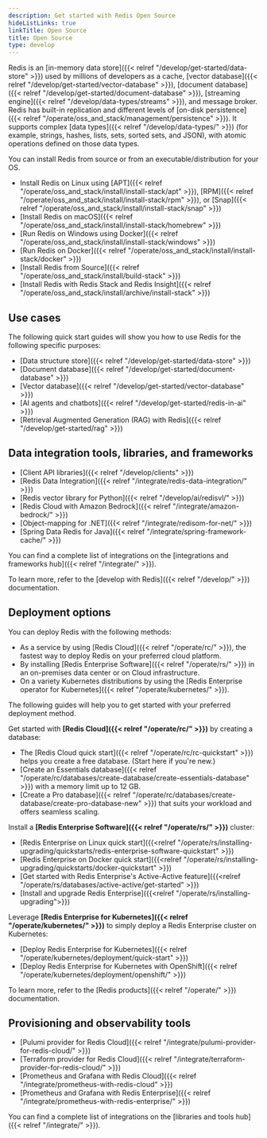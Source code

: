 ```yaml
---
description: Get started with Redis Open Source
hideListLinks: true
linkTitle: Open Source
title: Open Source
type: develop
---
```

Redis is an [in-memory data store]({{< relref "/develop/get-started/data-store" >}}) used by millions of developers as a cache, [vector database]({{< relref "/develop/get-started/vector-database" >}}), [document database]({{< relref "/develop/get-started/document-database" >}}), [streaming engine]({{< relref "/develop/data-types/streams" >}}), and message broker. Redis has built-in replication and different levels of [on-disk persistence]({{< relref "/operate/oss_and_stack/management/persistence" >}}). It supports complex [data types]({{< relref "/develop/data-types/" >}}) (for example, strings, hashes, lists, sets, sorted sets, and JSON), with atomic operations defined on those data types.

You can install Redis from source or from an executable/distribution for your OS.

* Install Redis on Linux using [APT]({{< relref "/operate/oss_and_stack/install/install-stack/apt" >}}), [RPM]({{< relref "/operate/oss_and_stack/install/install-stack/rpm" >}}), or [Snap]({{< relref "/operate/oss_and_stack/install/install-stack/snap" >}})
* [Install Redis on macOS]({{< relref "/operate/oss_and_stack/install/install-stack/homebrew" >}})
* [Run Redis on Windows using Docker]({{< relref "/operate/oss_and_stack/install/install-stack/windows" >}})
* [Run Redis on Docker]({{< relref "/operate/oss_and_stack/install/install-stack/docker" >}})
* [Install Redis from Source]({{< relref "/operate/oss_and_stack/install/build-stack" >}})
* [Install Redis with Redis Stack and Redis Insight]({{< relref "/operate/oss_and_stack/install/archive/install-stack" >}})

## Use cases

The following quick start guides will show you how to use Redis for the following specific purposes:

- [Data structure store]({{< relref "/develop/get-started/data-store" >}})
- [Document database]({{< relref "/develop/get-started/document-database" >}})
- [Vector database]({{< relref "/develop/get-started/vector-database" >}})
- [AI agents and chatbots]({{< relref "/develop/get-started/redis-in-ai" >}})
- [Retrieval Augmented Generation (RAG) with Redis]({{< relref "/develop/get-started/rag" >}})

## Data integration tools, libraries, and frameworks
- [Client API libraries]({{< relref "/develop/clients" >}})
- [Redis Data Integration]({{< relref "/integrate/redis-data-integration/" >}})
- [Redis vector library for Python]({{< relref "/develop/ai/redisvl/" >}})
- [Redis Cloud with Amazon Bedrock]({{< relref "/integrate/amazon-bedrock/" >}})
- [Object-mapping for .NET]({{< relref "/integrate/redisom-for-net/" >}})
- [Spring Data Redis for Java]({{< relref "/integrate/spring-framework-cache/" >}})

You can find a complete list of integrations on the [integrations and frameworks hub]({{< relref "/integrate/" >}}).

To learn more, refer to the [develop with Redis]({{< relref "/develop/" >}}) documentation.

## Deployment options

You can deploy Redis with the following methods:

- As a service by using [Redis Cloud]({{< relref "/operate/rc/" >}}), the fastest way to deploy Redis on your preferred cloud platform.
- By installing [Redis Enterprise Software]({{< relref "/operate/rs/" >}}) in an on-premises data center or on Cloud infrastructure.
- On a variety Kubernetes distributions by using the [Redis Enterprise operator for Kubernetes]({{< relref "/operate/kubernetes/" >}}).

The following guides will help you to get started with your preferred deployment method.

Get started with **[Redis Cloud]({{< relref "/operate/rc/" >}})** by creating a database:

- The [Redis Cloud quick start]({{< relref "/operate/rc/rc-quickstart" >}}) helps you create a free database.  (Start here if you're new.)
- [Create an Essentials database]({{< relref "/operate/rc/databases/create-database/create-essentials-database" >}}) with a memory limit up to 12 GB.
- [Create a Pro database]({{< relref "/operate/rc/databases/create-database/create-pro-database-new" >}}) that suits your workload and offers seamless scaling.

Install a **[Redis Enterprise Software]({{< relref "/operate/rs/" >}})** cluster:

- [Redis Enterprise on Linux quick start]({{<relref "/operate/rs/installing-upgrading/quickstarts/redis-enterprise-software-quickstart" >}})
- [Redis Enterprise on Docker quick start]({{<relref "/operate/rs/installing-upgrading/quickstarts/docker-quickstart" >}})
- [Get started with Redis Enterprise's Active-Active feature]({{<relref "/operate/rs/databases/active-active/get-started" >}})
- [Install and upgrade Redis Enterprise]({{<relref "/operate/rs/installing-upgrading">}})

Leverage **[Redis Enterprise for Kubernetes]({{< relref "/operate/kubernetes/" >}})** to simply deploy a Redis Enterprise cluster on Kubernetes:

- [Deploy Redis Enterprise for Kubernetes]({{< relref "/operate/kubernetes/deployment/quick-start" >}})
- [Deploy Redis Enterprise for Kubernetes with OpenShift]({{< relref "/operate/kubernetes/deployment/openshift/" >}})

To learn more, refer to the [Redis products]({{< relref "/operate/" >}}) documentation.

## Provisioning and observability tools 

- [Pulumi provider for Redis Cloud]({{< relref "/integrate/pulumi-provider-for-redis-cloud/" >}})
- [Terraform provider for Redis Cloud]({{< relref "/integrate/terraform-provider-for-redis-cloud/" >}})
- [Prometheus and Grafana with Redis Cloud]({{< relref "/integrate/prometheus-with-redis-cloud" >}})
- [Prometheus and Grafana with Redis Enterprise]({{< relref "/integrate/prometheus-with-redis-enterprise/" >}})

You can find a complete list of integrations on the [libraries and tools hub]({{< relref "/integrate/" >}}).


